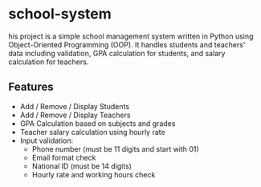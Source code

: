 # school-system

his project is a simple school management system written in Python using Object-Oriented Programming (OOP). It handles students and teachers' data including validation, GPA calculation for students, and salary calculation for teachers.

## Features

- Add / Remove / Display Students
- Add / Remove / Display Teachers
- GPA Calculation based on subjects and grades
- Teacher salary calculation using hourly rate
- Input validation:
  - Phone number (must be 11 digits and start with 01)
  - Email format check
  - National ID (must be 14 digits)
  - Hourly rate and working hours check
